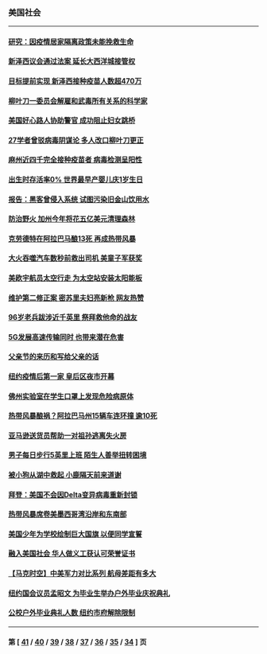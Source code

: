 ### 美国社会
---
#### [研究：因疫情居家隔离政策未能挽救生命](../../pages/ncid1078160/n13040350.md) 
#### [新泽西议会通过法案 延长大西洋城接管权](../../pages/ncid1078160/n13040352.md) 
#### [目标提前实现 新泽西接种疫苗人数超470万](../../pages/ncid1078160/n13040160.md) 
#### [柳叶刀一委员会解雇和武毒所有关系的科学家](../../pages/ncid1078160/n13039303.md) 
#### [美国好心路人协助警官 成功阻止妇女跳桥](../../pages/ncid1078160/n13038751.md) 
#### [27学者曾驳病毒阴谋论 多人改口柳叶刀更正](../../pages/ncid1078160/n13039794.md) 
#### [麻州近四千完全接种疫苗者 病毒检测呈阳性](../../pages/ncid1078160/n13039543.md) 
#### [出生时存活率0% 世界最早产婴儿庆1岁生日](../../pages/ncid1078160/n13038939.md) 
#### [报告：黑客曾侵入系统 试图污染旧金山饮用水](../../pages/ncid1078160/n13038039.md) 
#### [防治野火 加州今年将花五亿美元清理森林](../../pages/ncid1078160/n13037631.md) 
#### [克劳德特在阿拉巴马酿13死 再成热带风暴](../../pages/ncid1078160/n13037319.md) 
#### [大火吞噬汽车数秒前救出司机 美童子军获奖](../../pages/ncid1078160/n13033876.md) 
#### [美欧宇航员太空行走 为太空站安装太阳能板](../../pages/ncid1078160/n13037305.md) 
#### [维护第二修正案 密苏里夫妇亮新枪 网友热赞](../../pages/ncid1078160/n13036984.md) 
#### [96岁老兵跋涉近千英里 祭拜救他命的战友](../../pages/ncid1078160/n13036448.md) 
#### [5G发展高速传输同时 也带来潜在危害](../../pages/ncid1078160/n13035898.md) 
#### [父亲节的来历和写给父亲的话](../../pages/ncid1078160/n13035826.md) 
#### [纽约疫情后第一家 皇后区夜市开幕](../../pages/ncid1078160/n13035498.md) 
#### [佛州实验室在学生口罩上发现危险病原体](../../pages/ncid1078160/n13035360.md) 
#### [热带风暴酿祸？阿拉巴马州15辆车连环撞 逾10死](../../pages/ncid1078160/n13035330.md) 
#### [亚马逊送货员帮助一对祖孙逃离失火房](../../pages/ncid1078160/n13034819.md) 
#### [男子每日步行5英里上班 陌生人善举扭转困境](../../pages/ncid1078160/n13034826.md) 
#### [被小狗从湖中救起 小鹿隔天前来道谢](../../pages/ncid1078160/n13034080.md) 
#### [拜登：美国不会因Delta变异病毒重新封锁](../../pages/ncid1078160/n13033801.md) 
#### [热带风暴席卷美墨西哥湾沿岸和东南部](../../pages/ncid1078160/n13033786.md) 
#### [美国少年为学校绘制巨大国旗 以便同学宣誓](../../pages/ncid1078160/n13033217.md) 
#### [融入美国社会 华人做义工获认可荣誉证书](../../pages/ncid1078160/n13033224.md) 
#### [【马克时空】中美军力对比系列 航母差距有多大](../../pages/ncid1078160/n13032956.md) 
#### [纽约国会议员孟昭文 为毕业生举办户外毕业庆祝典礼](../../pages/ncid1078160/n13032482.md) 
#### [公校户外毕业典礼人数 纽约市府解除限制](../../pages/ncid1078160/n13032479.md) 

---
#### 第 [ [41](./41.md) / [40](./40.md) / [39](./39.md) / [38](./38.md) / [37](./37.md) / [36](./36.md) / [35](./35.md) / [34](./34.md) ] 页
